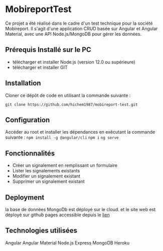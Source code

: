# MobireportTest

Ce projet a été réalisé dans le cadre d'un test technique pour la société Mobireport. Il s'agit d'une application CRUD basée sur Angular et Angular Material, avec une API Node.js/MongoDB pour gérer les données.

## Prérequis Installé sur le PC

 - télécharger et installer Node.js (version 12.0 ou supérieure)
 - télécharger et installer GIT

## Installation

Cloner ce dépôt de code en utilisant la commande suivante :

`git clone https://github.com/hichem1987/mobireport-test.git`

## Configuration

Accéder au root et installer les dépendances en exécutant la commande suivante :
`npm install -g @angular/cli`
`npm i`
`ng serve`

## Fonctionnalités

 - Créer un signalement en remplissant un formulaire
 - Lister les signalements existants
 - Modifier un signalement existant
 - Supprimer un signalement existant

## Deployment

la base de données MongoDb est déployé sur le cloud.
et le site web est déployé sur github pages accessible depuis le [lien](https://hichem1987.github.io/mobireport-test/)

## Technologies utilisées

Angular
Angular Material
Node.js
Express
MongoDB
Heroku
